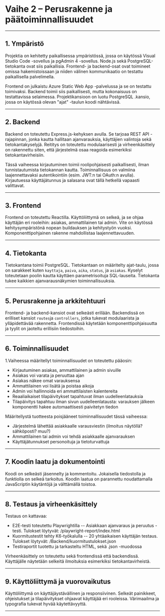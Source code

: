 
# **Vaihe 2 – Perusrakenne ja päätoiminnallisuudet**

---

## **1. Ympäristö**
Projektia on kehitetty paikallisessa ympäristössä, jossa on käytössä Visual Studio Code -sovellus ja pgAdmin 4 -sovellus. Node.js sekä PostgreSQL-tietokanta ovat siis paikallisia. Frontend- ja backend-osat ovat toimineet omissa hakemistoissaan ja niiden välinen kommunikaatio on testattu paikallisella palvelimella.

Frontend on julkaistu Azure Static Web App -palvelussa ja se on testattu toimivaksi. Backend toimii siis paikallisesti, mutta kokonaisuus on testattavissa selaimessa. Projektikansioon on luotu PostgreSQL .kansio, jossa on käytössä olevan "ajat" -taulun koodi nähtävissä.

---

## **2. Backend**
Backend on toteutettu Express.js-kehyksen avulla. Se tarjoaa REST API -rajapinnan, jonka kautta hallitaan ajanvarauksia, käyttäjien valintoja sekä tietokantakyselyjä. Reititys on toteutettu modulaarisesti ja virheenkäsittely on rakennettu siten, että järjestelmä osaa reagoida esimerkiksi tietokantavirheisiin.

Tässä vaiheessa kirjautuminen toimii roolipohjaisesti paikallisesti, ilman tunnistautumista tietokannan kautta. Toiminnallisuus on valmiina laajennettavaksi autentikointiin (esim. JWT:n tai OAuth:n avulla).
Kirjautuessa käyttäjätunnus ja salasana ovat tällä hetkellä vapaasti valittavat.

---

## **3. Frontend**
Frontend on toteutettu Reactilla. Käyttöliittymä on selkeä, ja se ohjaa käyttäjän eri rooleihin: asiakas, ammattilainen tai admin. Vite on käytössä kehitysympäristönä nopean buildauksen ja kehitystyön vuoksi. Komponenttipohjainen rakenne mahdollistaa laajennettavuuden.

---

## **4. Tietokanta**
Tietokantana toimii PostgreSQL. Tietokantaan on määritelty ajat-taulu, jossa on sarakkeet kuten `kayttaja`, `paiva`, `aika`, `status`, ja `asiakas`. Kyselyt toteutetaan poolin kautta käyttäen parametrisoituja SQL-lauseita. Tietokanta tukee kaikkien ajanvarausnäkymien toiminnallisuuksia.

---

## **5. Perusrakenne ja arkkitehtuuri**
Frontend- ja backend-kansiot ovat selkeästi erillään. Backendissä on erilliset kansiot `routes`ja `controllers`, jotka tukevat modulaarista ja ylläpidettävää rakennetta. Frontendissä käytetään komponenttipohjaisuutta ja tyylit on jaoteltu erillisiin tiedostoihin.

---

## **6. Toiminnallisuudet**
1.Vaiheessa määritellyt toiminnallisuudet on toteutettu pääosin:
- Kirjautuminen asiakas, ammattilainen ja admin sivuille
- Asiakas voi varata ja peruuttaa ajan
- Asiakas näkee omat varauksensa
- Ammattilainen voi lisätä ja poistaa aikoja
- Admin voi hallinnoida eri ammattilaisten kalentereita
- Reaaliaikaiset tilapäivitykset tapahtuvat ilman uudelleenlatauksia
- Tilapäivitys tapahtuu ilman sivun uudelleenlatausta: varauksen jälkeen komponentti hakee automaattisesti paivitetyn tiedon

Määritellystä tuotteesta poisjääneet toiminnallisuudet tässä vaiheessa:
- Järjestelmä lähettää asiakkaalle varausviestin (ilmoitus näytöllä? sähköposti? muu?)
- Ammattilainen tai admin voi tehdä asiakkaalle ajanvarauksen
- Käyttäjätunnukset personoituja ja tietoturvattuja

---

## **7. Koodin laatu ja dokumentointi**
Koodi on selkeästi jäsennelty ja kommentoitu. Jokaisella tiedostolla ja funktiolla on selkeä tarkoitus. Koodin laatua on parannettu noudattamalla JavaScriptin käytäntöjä ja välttämällä toistoa.

---

## **8. Testaus ja virheenkäsittely**
Testaus on kattavaa:
- E2E-testi toteutettu Playwrightilla
-- Asiakkaan ajanvaraus ja peruutus -testi. Tulokset löytyvät: /playwright-report/index.html
- Kuormitustestit tehty K6-työkalulla
-- 20 yhtäaikaisen käyttäjän testaus. Tulokset löytyvät: /Backend/kuormitustulokset.json
- Testiraportit tuotettu ja tarkasteltu HTML, sekä .json -muodossa

Virheenkäsittely on toteutettu sekä frontendissä että backendissä. Käyttäjälle näytetään selkeitä ilmoituksia esimerkiksi tietokantavirheistä.

---

## **9. Käyttöliittymä ja vuorovaikutus**
Käyttöliittymä on käyttäjäystävällinen ja responsiivinen. Selkeät painikkeet, ohjeistukset ja tilapäivitykset ohjaavat käyttäjää eri rooleissa. Värimaailma ja typografia tukevat hyvää käytettävyyttä.

---
